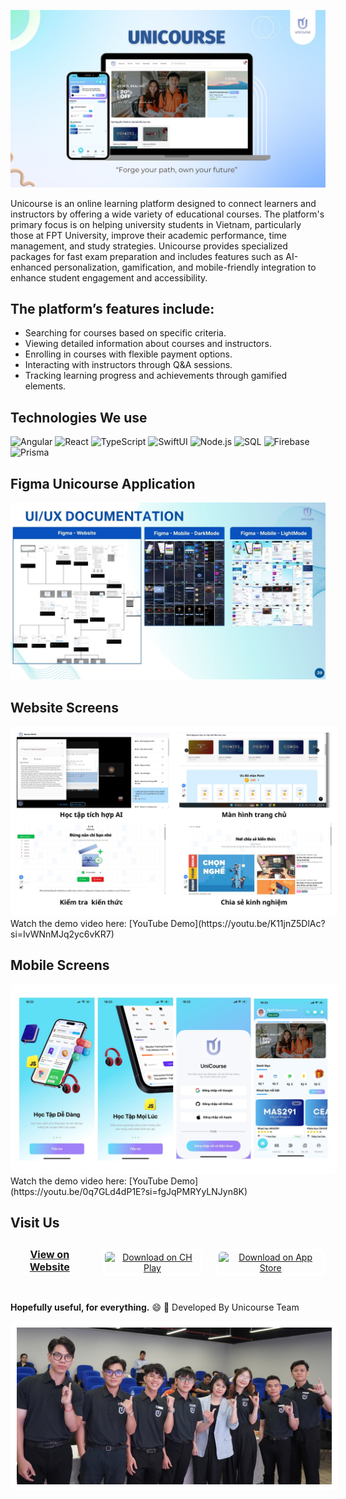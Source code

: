![alt text](https://github.com/SE-Capstone-Project-UNICOURSE/.github/blob/main/profile/Resources/unicourse.jpg)

Unicourse is an online learning platform designed to connect learners and instructors by offering a wide variety of educational courses. The platform's primary focus is on helping university students in Vietnam, particularly those at FPT University, improve their academic performance, time management, and study strategies. Unicourse provides specialized packages for fast exam preparation and includes features such as AI-enhanced personalization, gamification, and mobile-friendly integration to enhance student engagement and accessibility.


## The platform’s features include:

- Searching for courses based on specific criteria.
- Viewing detailed information about courses and instructors.
- Enrolling in courses with flexible payment options.
- Interacting with instructors through Q&A sessions.
- Tracking learning progress and achievements through gamified elements.



## Technologies We use
![Angular](https://img.shields.io/badge/-Angular-000000?style=flat&logo=angular&logoColor=DD0031)
![React](https://img.shields.io/badge/-React-222222?style=flat&logo=React&logoColor=61DAFB)
![TypeScript](https://img.shields.io/badge/-TypeScript-000000?style=flat&logo=typescript)
![SwiftUI](https://img.shields.io/badge/-SwiftUI-000000?style=flat&logo=swift)
![Node.js](https://img.shields.io/badge/-Node.js-222222?style=flat&logo=node.js&logoColor=339933)
![SQL](https://img.shields.io/badge/-SQL-000000?style=flat&logo=postgresql)
![Firebase](https://img.shields.io/badge/Firebase-222222?style=flat-square&logo=firebase)
![Prisma](https://img.shields.io/badge/-Prisma-000000?style=flat&logo=prisma)


## Figma Unicourse Application

[![Figma Whale Home Application](https://github.com/SE-Capstone-Project-UNICOURSE/.github/blob/main/profile/Resources/figma-unicourse.jpg)](https://github.com/SE-Capstone-Project-UNICOURSE/.github/blob/main/Resources/figma-unicourse.jpg)




## Website Screens
<div style="width: 100%; height: 300;">
  <img src="https://github.com/SE-Capstone-Project-UNICOURSE/.github/blob/main/profile/Resources/unicourse-website.jpg" alt="Mobile Screen" style="width: 100%; height: 100%;border: 10px solid white; border-radius: 10px">
    Watch the demo video here: [YouTube Demo](https://youtu.be/K11jnZ5DlAc?si=IvWNnMJq2yc6vKR7)
</div>

## Mobile Screens
<div style="width: 100%; height: 300;">
  <img src="https://github.com/SE-Capstone-Project-UNICOURSE/.github/blob/main/profile/Resources/unicourse-mobile.jpg" alt="Mobile Screen" style="width: 100%; height: 100%;border: 10px solid white; border-radius: 10px">
  Watch the demo video here: [YouTube Demo](https://youtu.be/0q7GLd4dP1E?si=fgJqPMRYyLNJyn8K)
</div>

## Visit Us
<div style="display: flex; justify-content: space-around; align-items: center; gap: 20px; margin-bottom: 30px">
  <!-- View on Website -->
  <div style="text-align: center; width: '30%' ">
    <a href="https://unicourse.vn" target="_blank">
     <p style="margin-top: 10px; font-size: 16px; font-weight: bold;">View on Website</p>
    </a>
  </div>

  <!-- Download on CH Play -->
  <div style="text-align: center; width: '30%'">
    <a href="https://play.google.com/store/apps/details?id=com.kane.dev.unicourse" target="_blank">
      <img src="https://cdn.pixabay.com/photo/2021/09/22/16/07/google-play-6647242_1280.png" 
           alt="Download on CH Play" 
           style="width: 200px; height: auto; border: 5px solid white; border-radius: 10px">
    </a>
  </div>

  <!-- Download on App Store -->
  <div style="text-align: center; width: '30%'">
    <a href="https://apps.apple.com/vn/app/unicourse/id6736771264" target="_blank">
      <img src="https://upload.wikimedia.org/wikipedia/commons/thumb/3/3c/Download_on_the_App_Store_Badge.svg/2560px-Download_on_the_App_Store_Badge.svg.png" 
           alt="Download on App Store" 
           style="width: 200px; height: auto; border: 5px solid white; border-radius: 10px">
    </a>
  </div>
</div>

**Hopefully useful, for everything.** :smile: :punch:
Developed By Unicourse Team
<div style="width: 100%; height: 300;">
  <img src="https://github.com/SE-Capstone-Project-UNICOURSE/.github/blob/main/profile/Resources/z6149051905768_3b6b61b035deefbc3a896de1c7f8a24a.jpg" alt="Mobile Screen" style="width: 100%; height: 100%;border: 10px solid white; border-radius: 10px">
</div>

